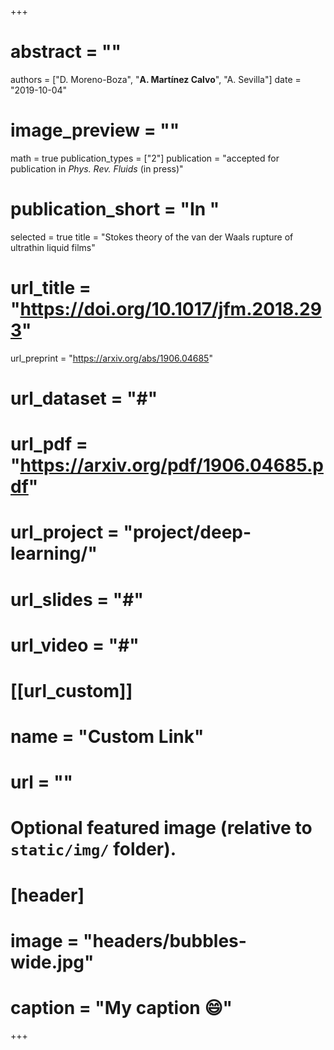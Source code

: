 +++
# abstract = ""
authors = ["D. Moreno-Boza", "**A. Martínez Calvo**", "A. Sevilla"]
date = "2019-10-04"
# image_preview = ""
math = true
publication_types = ["2"]
publication = "accepted for publication in _Phys. Rev. Fluids_ (in press)"
# publication_short = "In "
selected = true
title = "Stokes theory of the van der Waals rupture of ultrathin liquid films"
# url_title = "https://doi.org/10.1017/jfm.2018.293"
url_preprint = "https://arxiv.org/abs/1906.04685"
# url_dataset = "#"
# url_pdf = "https://arxiv.org/pdf/1906.04685.pdf"
# url_project = "project/deep-learning/"
# url_slides = "#"
# url_video = "#"

# [[url_custom]]
 # name = "Custom Link"
 # url = ""

# Optional featured image (relative to `static/img/` folder).
# [header]
# image = "headers/bubbles-wide.jpg"
# caption = "My caption :smile:"

+++
